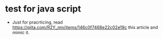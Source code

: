 # test for java script
* Just for pracrticing, read https://qiita.com/R2Y_mn/items/146c0f7468e22c02e19c this article and mimic it.